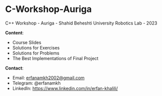 # C-Workshop-Auriga
C++ Workshop - Auriga - Shahid Beheshti University Robotics Lab - 2023



**Content**:
- Course Slides
- Solutions for Exercises
- Solutions for Problems
- The Best Implementations of Final Project



**Contact**: 
- Email: erfanamkh2002@gmail.com
- Telegram: @erfanamkh
- LinkedIn: https://www.linkedin.com/in/erfan-khalili/

